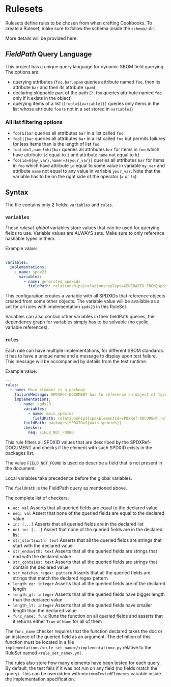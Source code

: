 # Rulesets

Rulesets define rules to be chosen from when crafting Cookbooks.
To create a Ruleset, make sure to follow the schema inside the `schema/` dir.

More details will be provided here.

## *FieldPath* Query Language

This project has a unique query language for dynamic SBOM field querying. The options are:

- querying attributes (`foo.bar.spam` queries attribute named `foo`, then its attribute `bar` and then its attribute `spam`)
- declaring skippable part of the path (`?.foo` queries attribute named `foo` only if it exists in the object)
- querying items of a list (`[foo!=${variable1}]` queries only items in the list whose attribute `foo` is not in a set stored in `variable1`)

### All list filtering options

- `foo[&]bar` queries all attributes `bar` in a list called `foo`
- `foo[|]bar` queries all attributes `bar` in a list called `foo` but permits failures for 
  less items than is the length of list `foo`
- `foo[id=1,name!=hi]bar` queries all attributes `bar` for items in `foo` which have attribute
  `id` equal to `1` and attribute `name` not equal to `hi`
- `foo[id=${my_var},name!=${your_var}]` queries all attributes `bar` for items in `foo` which
  have attribute `id` equal to some value in variable `my_var` and attribute `name` not equal
  to any value in variable `your_var`. Note that the variable has to be on the right side of
  the operator (`=` or `!=`).

## Syntax

The file contains only 2 fields: `variables` and `rules`.

### `variables`


These *ruleset-global* variables store values that can be used for querying fields to use.
Variable values are ALWAYS sets. Make sure to only reference hashable types in them.

Example value:

```yaml
---
variables:
  implementations:
    - name: spdx23
      variables:
        - name: generated_spdxids
          fieldPath: relationships[relationshipType=GENERATED_FROM]spdxElementId
```

This configuration creates a variable with all SPDXIDs that reference objects created from some other objects.
The variable value will be available as a set for all rules with implementation `spdx23` in this RuleSet.

Variables can also contain other variables in their fieldPath queries, the dependency graph for variables
simply has to be solvable (no cyclic variable references).

### `rules`

Each rule can have multiple implementations, for different SBOM standards. It has to have a unique name and
a message to display upon test failure. This message will be accompanied by details from the test runtime.

Example value:

```yaml
---
rules:
  - name: Main element is a package
    failureMessage: SPDXRef-DOCUMENT has to reference an object of type package.
    implementations:
      - name: spdx23
        variables:
          - name: main_spdxids
            fieldPath: relationships[spdxElementId=SPDXRef-DOCUMENT,relationshipType=DESCRIBES]relatedSpdxElement
        fieldPath: packages[SPDXID=${main_spdxids}]
        checker:
          neq: FIELD_NOT_FOUND
```

This rule filters all SPDXID values that are described by the SPDXRef-DOCUMENT and checks if
the element with such SPDXID exists in the packages list.

The value `FIELD_NOT_FOUND` is used do describe a field that is not present in the document.

Local variables take precedence before the global variables.

The `fieldPath` is the FieldPath query as mentioned above.


The complete list of checkers:

- `eq: val` Asserts that all queried fields are equal to the declared value
- `neq: val` Assert that none of the queried fields are equal to the declared value
- `in: [...]` Asserts that all queried fields are in the declared list
- `not_in: [...]` Assert that none of the queried fields are in the declared list
- `str_startswith: text` Asserts that all the queried fields are strings that start with the declared value
- `str_endswith: text` Asserts that all the queried fields are strings that end with the declared value
- `str_contains: text` Asserts that all the queried fields are strings that contain the declared value
- `str_matches_regex: pattern` Asserts that all the queried fields are strings that match the declared regex pattern
- `length_eq: integer` Asserts that all the queried fields are of the declared length
- `length_gt: integer` Asserts that all the queried fields have bigger length than the declared value
- `length_lt: integer` Asserts that all the queried fields have smaller length than the declared value
- `func_name: func` Runs the function on all queried fields and asserts that it returns either `True` or `None` for all of them

The `func_name` checker requires that the function declared takes the doc or an instance of the queried field
as an argument. The definition of this function must be located in a file `implementations/<rule_set_name>/<implementation>.py`
relative to the RuleSet named `<rule_set_name>.yml`.

The rules also store how many elements have been tested for each query. By default, the test fails
if it was not run on any field (no fields match the query). This can be overridden with
`minimumTestedElements` variable inside the implementation specification.
